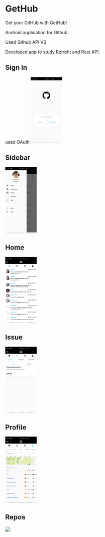 # GetHub
Get your GitHub with GetHub!

Android application for Github.

Used Github API V3

Developed app to study Retrofit and Rest API.

## Sign In
used OAuth
<img src="./image/signin.jpeg" width="100">


## Sidebar
<img src="./image/sidebar.jpeg" width="100">



## Home
<img src="./image/home.jpeg" width="100">



## Issue
<img src="./image/issue.jpeg" width="100">



## Profile
<img src="./image/profile.jpeg" width="100">



## Repos
<img src="./image/reposjpeg" width="100">


